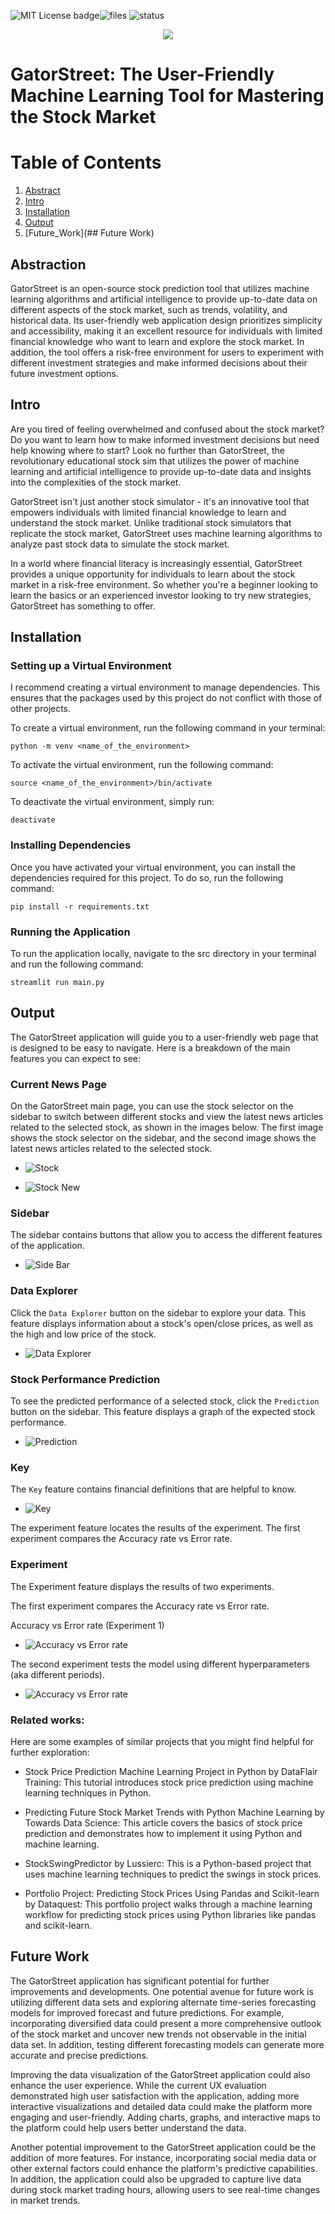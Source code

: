 ![MIT License badge](https://img.shields.io/github/license/ReadyResearchers/GatorStreet)![files](https://img.shields.io/github/directory-file-count/ReadyResearchers/GatorStreet) ![status](https://img.shields.io/github/actions/workflow/status/ReadyResearchers/GatorStreet/main.yml)
<p align="center">
  <img src="img/GatorStreet_Logo.png" />
</p>

# GatorStreet: The User-Friendly Machine Learning Tool for Mastering the Stock Market

# Table of Contents

1. [Abstract](##Abstraction)
2. [Intro](##Intro)
3. [Installation](##Installation )
4. [Output](##Output)
5. [Future_Work](## Future Work)

## Abstraction

GatorStreet is an open-source stock prediction tool that utilizes machine learning algorithms and artificial intelligence to provide up-to-date data on different aspects of the stock market, such as trends, volatility, and historical data. Its user-friendly web application design prioritizes simplicity and accessibility, making it an excellent resource for individuals with limited financial knowledge who want to learn and explore the stock market. In addition, the tool offers a risk-free environment for users to experiment with different investment strategies and make informed decisions about their future investment options.

## Intro

Are you tired of feeling overwhelmed and confused about the stock market? Do you want to learn how to make informed investment decisions but need help knowing where to start? Look no further than GatorStreet, the revolutionary educational stock sim that utilizes the power of machine learning and artificial intelligence to provide up-to-date data and insights into the complexities of the stock market.

GatorStreet isn't just another stock simulator - it's an innovative tool that empowers individuals with limited financial knowledge to learn and understand the stock market. Unlike traditional stock simulators that replicate the stock market, GatorStreet uses machine learning algorithms to analyze past stock data to simulate the stock market.

In a world where financial literacy is increasingly essential, GatorStreet provides a unique opportunity for individuals to learn about the stock market in a risk-free environment. So whether you're a beginner looking to learn the basics or an experienced investor looking to try new strategies, GatorStreet has something to offer. 

## Installation 

### Setting up a Virtual Environment
I recommend creating a virtual environment to manage dependencies. This ensures that the packages used by this project do not conflict with those of other projects.

To create a virtual environment, run the following command in your terminal:

```python -m venv <name_of_the_environment>```

To activate the virtual environment, run the following command:

```source <name_of_the_environment>/bin/activate```

To deactivate the virtual environment, simply run:

```deactivate```

### Installing Dependencies

Once you have activated your virtual environment, you can install the dependencies required for this project. To do so, run the following command:

```pip install -r requirements.txt```

### Running the Application

To run the application locally, navigate to the src directory in your terminal and run the following command:

```streamlit run main.py```

## Output

The GatorStreet application will guide you to a user-friendly web page that is designed to be easy to navigate. Here is a breakdown of the main features you can expect to see:

### Current News Page 

On the GatorStreet main page, you can use the stock selector on the sidebar to switch between different stocks and view the latest news articles related to the selected stock, as shown in the images below. The first image shows the stock selector on the sidebar, and the second image shows the latest news articles related to the selected stock.

- ![Stock](img/Select.png)

- ![Stock New](img/news.png)

### Sidebar
The sidebar contains buttons that allow you to access the different features of the application.

- ![Side Bar](img/side_bar.png)


### Data Explorer

Click the ```Data Explorer``` button on the sidebar to explore your data. This feature displays information about a stock's open/close prices, as well as the high and low price of the stock.

- ![Data Explorer](img/data.png)

### Stock Performance Prediction

To see the predicted performance of a selected stock, click the ```Prediction``` button on the sidebar. This feature displays a graph of the expected stock performance.

- ![Prediction](img/prediction.png)


### Key

The ```Key``` feature contains financial definitions that are helpful to know.

- ![Key](img/key.png)

The experiment feature locates the results of the experiment. The first experiment compares the Accuracy rate vs Error rate. 


### Experiment

The Experiment feature displays the results of two experiments.

The first experiment compares the Accuracy rate vs Error rate.

Accuracy vs Error rate (Experiment 1)

- ![Accuracy vs Error rate](img/Experiment_1.png)

The second experiment tests the model using different hyperparameters (aka different periods).

- ![Accuracy vs Error rate](img/Experiment_2.png)

### Related works:

Here are some examples of similar projects that you might find helpful for further exploration:

- Stock Price Prediction Machine Learning Project in Python by DataFlair Training: This tutorial introduces stock price prediction using machine learning techniques in Python.

- Predicting Future Stock Market Trends with Python Machine Learning by Towards Data Science: This article covers the basics of stock price prediction and demonstrates how to implement it using Python and machine learning.

- StockSwingPredictor by Lussierc: This is a Python-based project that uses machine learning techniques to predict the swings in stock prices.

- Portfolio Project: Predicting Stock Prices Using Pandas and Scikit-learn by Dataquest: This portfolio project walks through a machine learning workflow for predicting stock prices using Python libraries like pandas and scikit-learn.


## Future Work

The GatorStreet application has significant potential for further improvements and developments. One potential avenue for future work is utilizing different data sets and exploring alternate time-series forecasting models for improved forecast and future predictions. For example, incorporating diversified data could present a more comprehensive outlook of the stock market and uncover new trends not observable in the initial data set. In addition, testing different forecasting models can generate more accurate and precise predictions.

Improving the data visualization of the GatorStreet application could also enhance the user experience. While the current UX evaluation demonstrated high user satisfaction with the application, adding more interactive visualizations and detailed data could make the platform more engaging and user-friendly. Adding charts, graphs, and interactive maps to the platform could help users better understand the data.

Another potential improvement to the GatorStreet application could be the addition of more features. For instance, incorporating social media data or other external factors could enhance the platform's predictive capabilities. In addition, the application could also be upgraded to capture live data during stock market trading hours, allowing users to see real-time changes in market trends.
